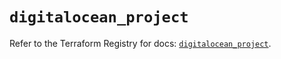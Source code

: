 # `digitalocean_project`

Refer to the Terraform Registry for docs: [`digitalocean_project`](https://registry.terraform.io/providers/digitalocean/digitalocean/2.36.0/docs/resources/project).
